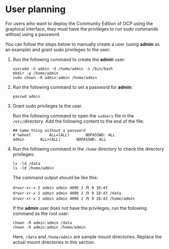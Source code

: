 # User planning

For users who want to deploy the Community Edition of OCP using the graphical interface, they must have the privileges to run sudo commands without using a password.

You can follow the steps below to manually create a user (using **admin** as an example) and grant sudo privileges to the user:

1. Run the following command to create the **admin** user:

   ```shell
   useradd -U admin -d /home/admin -s /bin/bash
   mkdir -p /home/admin
   sudo chown -R admin:admin /home/admin
   ```

2. Run the following command to set a password for **admin**:

   ```shell
   passwd admin
   ```

3. Grant sudo privileges to the user.

   Run the following command to open the `sudoers` file in the `/etc/`directory. Add the following content to the end of the file:

   ```shell
   ## Same thing without a password
   # %wheel        ALL=(ALL)       NOPASSWD: ALL
   admin       ALL=(ALL)       NOPASSWD: ALL
   ```

4. Run the following command in the `/home` directory to check the directory privileges:

   ```shell
   ls -ld /data
   ls -ld /home/admin
   ```

   The command output should be like this:

   ```shell
   drwxr-xr-x 2 admin admin 4096 2 月 9 18:43
   drwxr-xr-x 2 admin admin 4096 2 月 9 18:43 /data
   drwxr-xr-x 2 admin admin 4096 2 月 9 18:43 /home/admin
   ```

   If the **admin** user does not have the privileges, run the following command as the root user:

   ```shell
   chown -R admin:admin /data
   chown -R admin:admin /home/admin
   ```

   Here, `/data` and `/home/admin` are sample mount directories. Replace the actual mount directories in this section.

